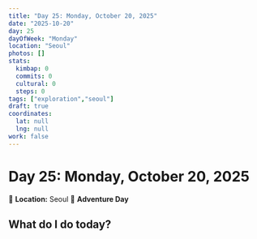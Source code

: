 ```yaml
---
title: "Day 25: Monday, October 20, 2025"
date: "2025-10-20"
day: 25
dayOfWeek: "Monday"
location: "Seoul"
photos: []
stats:
  kimbap: 0
  commits: 0
  cultural: 0
  steps: 0
tags: ["exploration","seoul"]
draft: true
coordinates:
  lat: null
  lng: null
work: false
---
```

# Day 25: Monday, October 20, 2025

📍 **Location:** Seoul
🎒 **Adventure Day**

## What do I do today?


